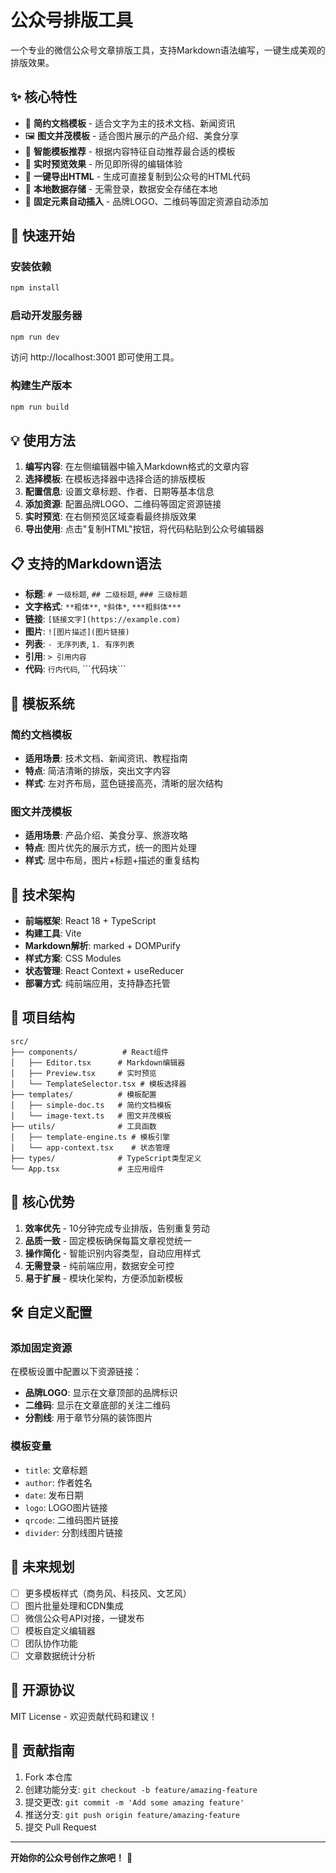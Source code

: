 # 公众号排版工具

一个专业的微信公众号文章排版工具，支持Markdown语法编写，一键生成美观的排版效果。

## ✨ 核心特性

- 📝 **简约文档模板** - 适合文字为主的技术文档、新闻资讯
- 🖼️ **图文并茂模板** - 适合图片展示的产品介绍、美食分享
- 🎨 **智能模板推荐** - 根据内容特征自动推荐最合适的模板
- 📱 **实时预览效果** - 所见即所得的编辑体验
- 🚀 **一键导出HTML** - 生成可直接复制到公众号的HTML代码
- 💾 **本地数据存储** - 无需登录，数据安全存储在本地
- 🎯 **固定元素自动插入** - 品牌LOGO、二维码等固定资源自动添加

## 🚀 快速开始

### 安装依赖
```bash
npm install
```

### 启动开发服务器
```bash
npm run dev
```

访问 http://localhost:3001 即可使用工具。

### 构建生产版本
```bash
npm run build
```

## 💡 使用方法

1. **编写内容**: 在左侧编辑器中输入Markdown格式的文章内容
2. **选择模板**: 在模板选择器中选择合适的排版模板
3. **配置信息**: 设置文章标题、作者、日期等基本信息
4. **添加资源**: 配置品牌LOGO、二维码等固定资源链接
5. **实时预览**: 在右侧预览区域查看最终排版效果
6. **导出使用**: 点击"复制HTML"按钮，将代码粘贴到公众号编辑器

## 📋 支持的Markdown语法

- **标题**: `# 一级标题`, `## 二级标题`, `### 三级标题`
- **文字格式**: `**粗体**`, `*斜体*`, `***粗斜体***`
- **链接**: `[链接文字](https://example.com)`
- **图片**: `![图片描述](图片链接)`
- **列表**: `- 无序列表`, `1. 有序列表`
- **引用**: `> 引用内容`
- **代码**: `行内代码`, \`\`\`代码块\`\`\`

## 🎨 模板系统

### 简约文档模板
- **适用场景**: 技术文档、新闻资讯、教程指南
- **特点**: 简洁清晰的排版，突出文字内容
- **样式**: 左对齐布局，蓝色链接高亮，清晰的层次结构

### 图文并茂模板
- **适用场景**: 产品介绍、美食分享、旅游攻略
- **特点**: 图片优先的展示方式，统一的图片处理
- **样式**: 居中布局，图片+标题+描述的重复结构

## 🔧 技术架构

- **前端框架**: React 18 + TypeScript
- **构建工具**: Vite
- **Markdown解析**: marked + DOMPurify
- **样式方案**: CSS Modules
- **状态管理**: React Context + useReducer
- **部署方式**: 纯前端应用，支持静态托管

## 📁 项目结构

```
src/
├── components/          # React组件
│   ├── Editor.tsx      # Markdown编辑器
│   ├── Preview.tsx     # 实时预览
│   └── TemplateSelector.tsx # 模板选择器
├── templates/          # 模板配置
│   ├── simple-doc.ts   # 简约文档模板
│   └── image-text.ts   # 图文并茂模板
├── utils/              # 工具函数
│   ├── template-engine.ts # 模板引擎
│   └── app-context.tsx    # 状态管理
├── types/              # TypeScript类型定义
└── App.tsx             # 主应用组件
```

## 🎯 核心优势

1. **效率优先** - 10分钟完成专业排版，告别重复劳动
2. **品质一致** - 固定模板确保每篇文章视觉统一
3. **操作简化** - 智能识别内容类型，自动应用样式
4. **无需登录** - 纯前端应用，数据安全可控
5. **易于扩展** - 模块化架构，方便添加新模板

## 🛠️ 自定义配置

### 添加固定资源
在模板设置中配置以下资源链接：
- **品牌LOGO**: 显示在文章顶部的品牌标识
- **二维码**: 显示在文章底部的关注二维码
- **分割线**: 用于章节分隔的装饰图片

### 模板变量
- `title`: 文章标题
- `author`: 作者姓名
- `date`: 发布日期
- `logo`: LOGO图片链接
- `qrcode`: 二维码图片链接
- `divider`: 分割线图片链接

## 🔮 未来规划

- [ ] 更多模板样式（商务风、科技风、文艺风）
- [ ] 图片批量处理和CDN集成
- [ ] 微信公众号API对接，一键发布
- [ ] 模板自定义编辑器
- [ ] 团队协作功能
- [ ] 文章数据统计分析

## 📄 开源协议

MIT License - 欢迎贡献代码和建议！

## 🤝 贡献指南

1. Fork 本仓库
2. 创建功能分支: `git checkout -b feature/amazing-feature`
3. 提交更改: `git commit -m 'Add some amazing feature'`
4. 推送分支: `git push origin feature/amazing-feature`
5. 提交 Pull Request

---

**开始你的公众号创作之旅吧！** 🚀
